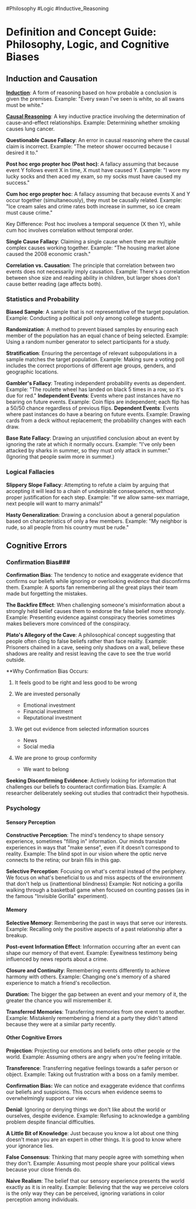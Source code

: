 #Philosophy #Logic #Inductive_Reasoning 
# Definition and Concept Guide: Philosophy, Logic, and Cognitive Biases



## Induction and Causation

**[Induction](Induction%20and%20Causation)**: A form of reasoning based on how probable a conclusion is given the premises. 
   Example: "Every swan I've seen is white, so all swans must be white."

**[Causal Reasoning](Induction%20and%20Causation)**: A key inductive practice involving the determination of cause-and-effect relationships.
   Example: Determining whether smoking causes lung cancer.

**Questionable Cause Fallacy**: An error in causal reasoning where the causal claim is incorrect.
   Example: "The meteor shower occurred because I desired it to."

**Post hoc ergo propter hoc (Post hoc)**: A fallacy assuming that because event Y follows event X in time, X must have caused Y.
   Example: "I wore my lucky socks and then aced my exam, so my socks must have caused my success."

**Cum hoc ergo propter hoc**: A fallacy assuming that because events X and Y occur together (simultaneously), they must be causally related.
   Example: "Ice cream sales and crime rates both increase in summer, so ice cream must cause crime."

   Key Difference: Post hoc involves a temporal sequence (X then Y), while cum hoc involves correlation without temporal order.

 **Single Cause Fallacy**: Claiming a single cause when there are multiple complex causes working together.
   Example: "The housing market alone caused the 2008 economic crash."

 **Correlation vs. Causation**: The principle that correlation between two events does not necessarily imply causation.
   Example: There's a correlation between shoe size and reading ability in children, but larger shoes don't cause better reading (age affects both).
### Statistics and Probability

**Biased Sample**: A sample that is not representative of the target population.
   Example: Conducting a political poll only among college students.

**Randomization**: A method to prevent biased samples by ensuring each member of the population has an equal chance of being selected.
   Example: Using a random number generator to select participants for a study.

**Stratification**: Ensuring the percentage of relevant subpopulations in a sample matches the target population.
    Example: Making sure a voting poll includes the correct proportions of different age groups, genders, and geographic locations.

**Gambler's Fallacy**: Treating independent probability events as dependent.
    Example: "The roulette wheel has landed on black 5 times in a row, so it's due for red."
	**Independent Events**: Events where past instances have no bearing on future events.
    Example: Coin flips are independent; each flip has a 50/50 chance regardless of previous flips.
	**Dependent Events**: Events where past instances do have a bearing on future events.
    Example: Drawing cards from a deck without replacement; the probability changes with each draw.

**Base Rate Fallacy**: Drawing an unjustified conclusion about an event by ignoring the rate at which it normally occurs.
    Example: "I've only been attacked by sharks in summer, so they must only attack in summer." (Ignoring that people swim more in summer.)
### Logical Fallacies

**Slippery Slope Fallacy**: Attempting to refute a claim by arguing that accepting it will lead to a chain of undesirable consequences, without proper justification for each step.
    Example: "If we allow same-sex marriage, next people will want to marry animals!"

**Hasty Generalization**: Drawing a conclusion about a general population based on characteristics of only a few members.
    Example: "My neighbor is rude, so all people from his country must be rude."
## Cognitive Errors

### Confirmation Bias###

**Confirmation Bias**: The tendency to notice and exaggerate evidence that confirms our beliefs while ignoring or overlooking evidence that disconfirms them.
	Example: A sports fan remembering all the great plays their team made but forgetting the mistakes.

**The Backfire Effect**: When challenging someone's misinformation about a strongly held belief causes them to endorse the false belief more strongly.
	Example: Presenting evidence against conspiracy theories sometimes makes believers more convinced of the conspiracy.

 **Plato's Allegory of the Cave**: A philosophical concept suggesting that people often cling to false beliefs rather than face reality.
    Example: Prisoners chained in a cave, seeing only shadows on a wall, believe these shadows are reality and resist leaving the cave to see the true world outside.
    
**Why Confirmation Bias Occurs:
1. It feels good to be right and less good to be wrong

2. We are invested personally
	- Emotional investment
	- Financial investment
	- Reputational investment
	
3. We get out evidence from selected information sources
	- News
	- Social media
	
4. We are prone to group conformity
	- We want to belong

**Seeking Disconfirming Evidence**: Actively looking for information that challenges our beliefs to counteract confirmation bias.
    Example: A researcher deliberately seeking out studies that contradict their hypothesis.
### Psychology

#### Sensory Perception

 **Constructive Perception**: The mind's tendency to shape sensory experience, sometimes "filling in" information. Our minds translate experiences in ways that "make sense", even if it doesn't correspond to reality.
    Example: The blind spot in our vision where the optic nerve connects to the retina; our brain fills in this gap.
    
 **Selective Perception**: Focusing on what's central instead of the periphery. We focus on what's beneficial to us and miss aspects of the environment that don't help us (inattentional blindness)
    Example: Not noticing a gorilla walking through a basketball game when focused on counting passes (as in the famous "Invisible Gorilla" experiment).
#### Memory ####

**Selective Memory**: Remembering the past in ways that serve our interests.
    Example: Recalling only the positive aspects of a past relationship after a breakup.

**Post-event Information Effect**: Information occurring after an event can shape our memory of that event.
    Example: Eyewitness testimony being influenced by news reports about a crime.

 **Closure and Continuity**: Remembering events differently to achieve harmony with others.
    Example: Changing one's memory of a shared experience to match a friend's recollection.

**Duration:** The bigger the gap between an event and your memory of it, the greater the chance you will misremember it.

**Transferred Memories**: Transferring memories from one event to another.
    Example: Mistakenly remembering a friend at a party they didn't attend because they were at a similar party recently.

#### Other Cognitive Errors

**Projection**: Projecting our emotions and beliefs onto other people or the world.
    Example: Assuming others are angry when you're feeling irritable.

**Transference**: Transferring negative feelings towards a safer person or object.
    Example: Taking out frustration with a boss on a family member.

**Confirmation Bias:** We can notice and exaggerate evidence that confirms our beliefs and suspicions. This occurs when evidence seems to overwhelmingly support our view.

**Denial**: Ignoring or denying things we don't like about the world or ourselves, despite evidence.
    Example: Refusing to acknowledge a gambling problem despite financial difficulties.

**A Little Bit of Knowledge**: Just because you know a lot about one thing doesn't mean you are an expert in other things. It is good to know where your ignorance lies.

**False Consensus**: Thinking that many people agree with something when they don't.
    Example: Assuming most people share your political views because your close friends do.

**Naive Realism**: The belief that our sensory experience presents the world exactly as it is in reality.
    Example: Believing that the way we perceive colors is the only way they can be perceived, ignoring variations in color perception among individuals.





